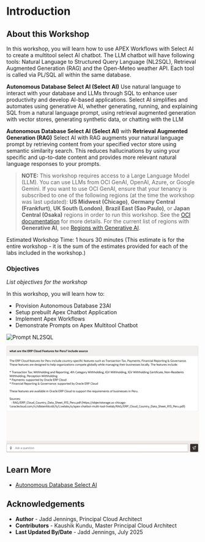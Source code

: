 # Introduction

## About this Workshop

In this workshop, you will learn how to use APEX Workflows with Select AI to create a multitool select AI chatbot. The LLM chatbot will have following tools: Natural Language to Structured Query Language (NL2SQL), Retrieval Augmented Generation (RAG) and the Open-Meteo weather API. Each tool is called via PL/SQL all within the same database.

 **Autonomous Database Select AI (Select AI)**
Use natural language to interact with your database and LLMs through SQL to enhance user productivity and develop AI-based applications. Select AI simplifies and automates using generative AI, whether generating, running, and explaining SQL from a natural language prompt, using retrieval augmented generation with vector stores, generating synthetic data, or chatting with the LLM

 **Autonomous Database Select AI (Select AI)** with **Retrieval Augmented Generation (RAG)** Select AI with RAG augments your natural language prompt by retrieving content from your specified vector store using semantic similarity search. This reduces hallucinations by using your specific and up-to-date content and provides more relevant natural language responses to your prompts.

> **NOTE:** This workshop requires access to a Large Language Model (LLM). You can use LLMs from OCI GenAI, OpenAI, Azure, or Google Gemini. If you want to use OCI GenAI, ensure that your tenancy is subscribed to one of the following regions (at the time the workshop was last updated): **US Midwest (Chicago)**, **Germany Central (Frankfurt)**, **UK South (London)**, **Brazil East (Sao Paulo)**, or **Japan Central (Osaka)** regions in order to run this workshop. See the [OCI documentation](https://docs.oracle.com/en-us/iaas/Content/Identity/Tasks/managingregions.htm) for more details. For the current list of regions with **Generative AI**, see [Regions with Generative AI](https://docs.oracle.com/en-us/iaas/Content/generative-ai/overview.htm).

Estimated Workshop Time: 1 hours 30 minutes (This estimate is for the entire workshop - it is the sum of the estimates provided for each of the labs included in the workshop.)


### Objectives

*List objectives for the workshop*

In this workshop, you will learn how to:
* Provision Autonomous Database 23AI
* Setup prebuilt Apex Chatbot Application 
* Implement Apex Workflows
* Demonstrate Prompts on Apex Multitool Chatbot

 ![Prompt NL2SQL](images/prompt_nl2sql_weather.png)
 
 ![Prompt NL2SQL](../demo/images/prompt_vector_rag.png)

## Learn More


* [Autonomous Database Select AI](https://www.oracle.com/autonomous-database/select-ai/)

## Acknowledgements
* **Author** - Jadd Jennings, Principal Cloud Architect
* **Contributors** -  Kaushik Kundu, Master Principal Cloud Architect
* **Last Updated By/Date** -  Jadd Jennings, July 2025
